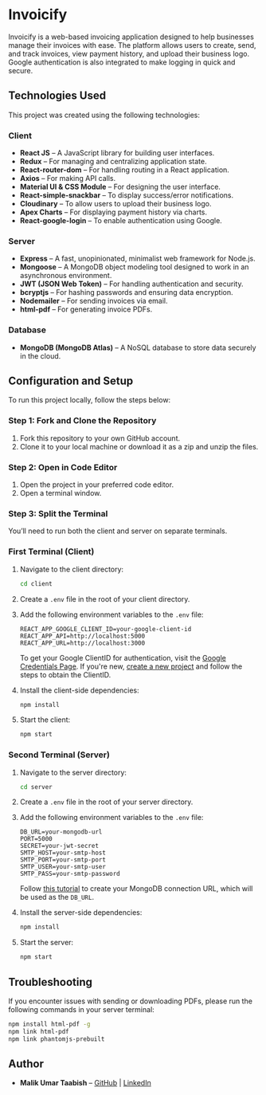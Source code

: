 
# Invoicify

Invoicify is a web-based invoicing application designed to help businesses manage their invoices with ease. The platform allows users to create, send, and track invoices, view payment history, and upload their business logo. Google authentication is also integrated to make logging in quick and secure.

## Technologies Used

This project was created using the following technologies:

### Client
- **React JS** – A JavaScript library for building user interfaces.
- **Redux** – For managing and centralizing application state.
- **React-router-dom** – For handling routing in a React application.
- **Axios** – For making API calls.
- **Material UI & CSS Module** – For designing the user interface.
- **React-simple-snackbar** – To display success/error notifications.
- **Cloudinary** – To allow users to upload their business logo.
- **Apex Charts** – For displaying payment history via charts.
- **React-google-login** – To enable authentication using Google.

### Server
- **Express** – A fast, unopinionated, minimalist web framework for Node.js.
- **Mongoose** – A MongoDB object modeling tool designed to work in an asynchronous environment.
- **JWT (JSON Web Token)** – For handling authentication and security.
- **bcryptjs** – For hashing passwords and ensuring data encryption.
- **Nodemailer** – For sending invoices via email.
- **html-pdf** – For generating invoice PDFs.

### Database
- **MongoDB (MongoDB Atlas)** – A NoSQL database to store data securely in the cloud.

## Configuration and Setup

To run this project locally, follow the steps below:

### Step 1: Fork and Clone the Repository
1. Fork this repository to your own GitHub account.
2. Clone it to your local machine or download it as a zip and unzip the files.

### Step 2: Open in Code Editor
1. Open the project in your preferred code editor.
2. Open a terminal window.

### Step 3: Split the Terminal
You’ll need to run both the client and server on separate terminals.

### First Terminal (Client)
1. Navigate to the client directory: 
   ```bash
   cd client
   ```
2. Create a `.env` file in the root of your client directory.
3. Add the following environment variables to the `.env` file:

   ```
   REACT_APP_GOOGLE_CLIENT_ID=your-google-client-id
   REACT_APP_API=http://localhost:5000
   REACT_APP_URL=http://localhost:3000
   ```

   To get your Google ClientID for authentication, visit the [Google Credentials Page](https://console.cloud.google.com/apis/credentials). If you're new, [create a new project](https://console.cloud.google.com/projectcreate) and follow the steps to obtain the ClientID.

4. Install the client-side dependencies:
   ```bash
   npm install
   ```
5. Start the client:
   ```bash
   npm start
   ```

### Second Terminal (Server)
1. Navigate to the server directory:
   ```bash
   cd server
   ```
2. Create a `.env` file in the root of your server directory.
3. Add the following environment variables to the `.env` file:

   ```
   DB_URL=your-mongodb-url
   PORT=5000
   SECRET=your-jwt-secret
   SMTP_HOST=your-smtp-host
   SMTP_PORT=your-smtp-port
   SMTP_USER=your-smtp-user
   SMTP_PASS=your-smtp-password
   ```

   Follow [this tutorial](https://dev.to/dalalrohit/how-to-connect-to-mongodb-atlas-using-node-js-k9i) to create your MongoDB connection URL, which will be used as the `DB_URL`.

4. Install the server-side dependencies:
   ```bash
   npm install
   ```
5. Start the server:
   ```bash
   npm start
   ```

## Troubleshooting

If you encounter issues with sending or downloading PDFs, please run the following commands in your server terminal:

```bash
npm install html-pdf -g
npm link html-pdf
npm link phantomjs-prebuilt
```
## Author

- **Malik Umar Taabish** – [GitHub](https://github.com/MRMALIK2512) | [LinkedIn](https://www.linkedin.com/in/malikumartaabish/)